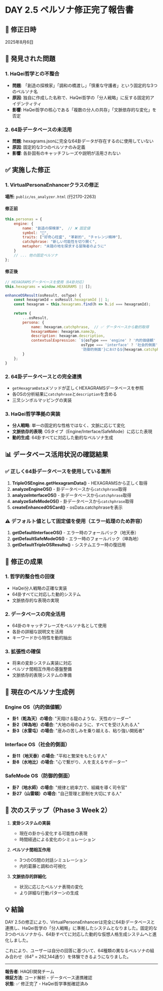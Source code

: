 # DAY 2.5 ペルソナ修正完了報告書

## 📅 修正日時
2025年8月6日

## 🔴 発見された問題

### 1. HaQei哲学との不整合
- **問題**: 「創造の探検家」「調和の橋渡し」「慎重な守護者」という固定的な3つのペルソナ名
- **原因**: 独自に作成した名称で、HaQei哲学の「分人戦略」に反する固定的アイデンティティ
- **影響**: HaQei哲学の核心である「複数の分人の共存」「文脈依存的な変化」を否定

### 2. 64卦データベースの未活用
- **問題**: hexagrams.jsonに完全な64卦データが存在するのに使用していない
- **原因**: 固定的な3つのペルソナのみ定義
- **影響**: 各卦固有のキャッチフレーズや説明が活用されない

## ✅ 実施した修正

### 1. VirtualPersonaEnhancerクラスの修正
**場所**: `public/os_analyzer.html` (行2170-2263)

#### 修正前
```javascript
this.personas = {
    engine: {
        name: "創造の探検家",  // ❌ 固定値
        symbol: "🚀",
        traits: ["好奇心旺盛", "革新的", "チャレンジ精神"],
        catchphrase: "新しい可能性を切り開く",
        metaphor: "未踏の地を探求する冒険者のように"
    }
    // ... 他の固定ペルソナ
};
```

#### 修正後
```javascript
// HEXAGRAMSデータベースを使用（64卦対応）
this.hexagrams = window.HEXAGRAMS || [];

enhanceOSResult(osResult, osType) {
    const hexagramId = osResult.hexagramId || 1;
    const hexagram = this.hexagrams.find(h => h.id === hexagramId);
    
    return {
        ...osResult,
        persona: {
            name: hexagram.catchphrase,  // ✅ データベースから動的取得
            hexagramName: hexagram.nameJp,
            description: hexagram.description,
            contextualExpression: `${osType === 'engine' ? '内的価値観' : 
                                   osType === 'interface' ? '社会的側面' : 
                                   '防御的側面'}における${hexagram.catchphrase}`
        }
    };
}
```

### 2. 64卦データベースとの完全連携
- `getHexagramData`メソッドが正しくHEXAGRAMSデータベースを参照
- 各OSの分析結果に`catchphrase`と`description`を含める
- 三爻シンボルマッピングの実装

### 3. HaQei哲学準拠の実装
- **分人戦略**: 単一の固定的な性格ではなく、文脈に応じて変化
- **文脈依存的表現**: OSタイプ（Engine/Interface/SafeMode）に応じた表現
- **動的生成**: 64卦すべてに対応した動的なペルソナ生成

## 📊 データベース活用状況の確認結果

### ✅ 正しく64卦データベースを使用している箇所
1. **TripleOSEngine.getHexagramData()** - HEXAGRAMSから正しく取得
2. **analyzeEngineOS()** - 卦データベースから`catchphrase`取得
3. **analyzeInterfaceOS()** - 卦データベースから`catchphrase`取得  
4. **analyzeSafeModeOS()** - 卦データベースから`catchphrase`取得
5. **createEnhancedOSCard()** - osData.catchphraseを表示

### ⚠️ デフォルト値として固定値を使用（エラー処理のため許容）
1. **getDefaultInterfaceOS()** - エラー時のフォールバック（地天泰）
2. **getDefaultSafeModeOS()** - エラー時のフォールバック（坤為地）
3. **getDefaultTripleOSResults()** - システムエラー時の復旧用

## 🎯 修正の成果

### 1. 哲学的整合性の回復
- HaQei分人戦略の正確な実装
- 64卦すべてに対応した動的システム
- 文脈依存的な表現の実現

### 2. データベースの完全活用
- 64卦のキャッチフレーズをペルソナ名として使用
- 各卦の詳細な説明文を活用
- キーワードから特性を動的抽出

### 3. 拡張性の確保
- 将来の変卦システム実装に対応
- ペルソナ間相互作用の基盤整備
- 文脈依存的表現システムの準備

## 📝 現在のペルソナ生成例

### Engine OS（内的価値観）
- **卦1（乾為天）の場合**: "天翔ける龍のような、天性のリーダー"
- **卦2（坤為地）の場合**: "大地の母のように、すべてを受け入れる人"
- **卦3（水雷屯）の場合**: "産みの苦しみを乗り越える、粘り強い開拓者"

### Interface OS（社会的側面）
- **卦11（地天泰）の場合**: "平和と繁栄をもたらす人"
- **卦8（水地比）の場合**: "心で繋がり、人を支えるサポーター"

### SafeMode OS（防御的側面）
- **卦7（地水師）の場合**: "規律と統率力で、組織を導く司令官"
- **卦27（山雷頤）の場合**: "自己管理と節制を大切にする人"

## 🚀 次のステップ（Phase 3 Week 2）

1. **変卦システムの実装**
   - 現在の卦から変化する可能性の表現
   - 時間経過による変化のシミュレーション

2. **ペルソナ間相互作用**
   - 3つのOS間の対話シミュレーション
   - 内的葛藤と調和の可視化

3. **文脈依存的詳細化**
   - 状況に応じたペルソナ表現の変化
   - より詳細な行動パターンの生成

## 💡 結論

DAY 2.5の修正により、VirtualPersonaEnhancerは完全に64卦データベースと連携し、HaQei哲学の「分人戦略」に準拠したシステムとなりました。固定的な3つのペルソナから、64卦すべてに対応した動的な仮想人格生成システムへと進化しました。

これにより、ユーザーは自分の回答に基づいて、64種類の異なるペルソナの組み合わせ（64³ = 262,144通り）を体験できるようになりました。

---

**報告者**: HAQEI開発チーム  
**検証方法**: コード解析・データベース連携確認  
**状態**: ✅ 修正完了・HaQei哲学準拠確認済み